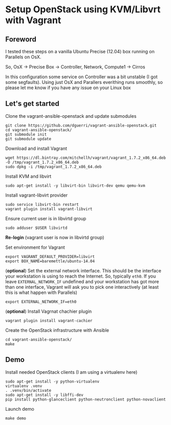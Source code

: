 Setup OpenStack using KVM/Libvrt with Vagrant
==

Foreword
--
I tested these steps on a vanilla Ubuntu Precise (12.04) box running on
Parallels on OsX.

So, OsX -> Precise Box -> Controller, Network, Compute1 -> Cirros

In this configuration some service on Controller was a bit unstable (I got
some segfaults).
Using just OsX and Parallers everithing runs smoothly, so please let me know
if you have any issue on your Linux box

Let's get started
--
Clone the vagrant-ansible-openstack and update submodules
```
git clone https://github.com/dguerri/vagrant-ansible-openstack.git
cd vagrant-ansible-openstack/
git submodule init
git submodule update
```

Download and install Vagrant
```
wget https://dl.bintray.com/mitchellh/vagrant/vagrant_1.7.2_x86_64.deb -O /tmp/vagrant_1.7.2_x86_64.deb
sudo dpkg -i /tmp/vagrant_1.7.2_x86_64.deb
```

Install KVM and libvirt
```
sudo apt-get install -y libvirt-bin libvirt-dev qemu qemu-kvm
```

Install vagrant-libvirt provider
```
sudo service libvirt-bin restart
vagrant plugin install vagrant-libvirt
```

Ensure current user is in libvirtd group
```
sudo adduser $USER libvirtd
```

**Re-login** (vagrant user is now in libvirtd group)


Set environment for Vagrant
```
export VAGRANT_DEFAULT_PROVIDER=libvirt
export BOX_NAME=baremettle/ubuntu-14.04
```

(**optional**) Set the external network interface. This should be the interface your workstation is using to reach the Internet.
So, typically `eth0`. If you leave `EXTERNAL_NETWORK_IF` undefined and your workstation has got more than one interface, Vagrant will ask you to pick one interactively (at least this is what happen with Parallels)
```
export EXTERNAL_NETWORK_IF=eth0
```

(**optional**) Install Vagrnat chachier plugin
```
vagrant plugin install vagrant-cachier
```

Create the OpenStack infrastructure with Ansible
```
cd vagrant-ansible-openstack/
make
```

Demo
--

Install needed OpenStack clients (I am using a virtualenv here)
```
sudo apt-get install -y python-virtualenv
virtualenv .venv
. .venv/bin/activate
sudo apt-get install -y libffi-dev
pip install python-glanceclient python-neutronclient python-novaclient
```

Launch demo
```
make demo
```
